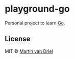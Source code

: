 # playground-go

Personal project to learn [Go](https://golang.org/).

## License

MIT © [Martin van Driel](https://github.com/martinvd)

